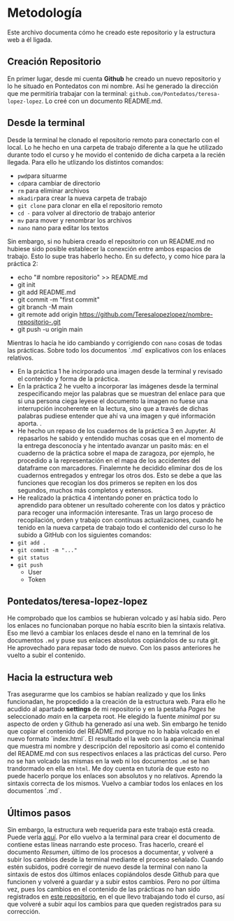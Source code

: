 # Metodología 
Este archivo documenta cómo he creado este repositorio y la estructura web a él ligada. 

## Creación Repositorio
En primer lugar, desde mi cuenta **Github** he creado un nuevo repositorio y lo he situado en Pontedatos con mi nombre. Así he generado la dirección que me permitiría trabajar con la terminal: `github.com/Pontedatos/teresa-lopez-lopez`. Lo creé con un documento README.md.

## Desde la terminal
Desde la terminal he clonado el repositorio remoto para conectarlo con el local. Lo he hecho en una carpeta de trabajo diferente a la que he utilizado durante todo el curso y he movido el contenido de dicha carpeta a la recién llegada. Para ello he utlizando los distintos comandos:
- `pwd`para situarme
- `cd`para cambiar de directorio
- `rm` para eliminar archivos
- `mkadir`para crear la nueva carpeta de trabajo
- `git clone` para clonar en ella el repositorio remoto
- `cd -` para volver al directorio de trabajo anterior
- `mv` para mover y renombrar los archivos
- `nano` nano para editar los textos

Sin embargo, si no hubiera creado el repositorio con un README.md no hubiese sido posible establecer la conexción entre ambos espacios de trabajo. Esto lo supe tras haberlo hecho. En su defecto, y como hice para la práctica 2:
- echo "# nombre repositorio" >> README.md
- git init
- git add README.md
- git commit -m "first commit"
- git branch -M main
- git remote add origin https://github.com/Teresalopezlopez/nombre-repositorio-.git
- git push -u origin main

Mientras lo hacía he ido cambiando y corrigiendo con `nano` cosas de todas las prácticas. Sobre todo los documentos ´.md´ explicativos con los enlaces relativos. 
- En la práctica 1 he incirporado una imagen desde la terminal y revisado el contenido y forma de la práctica.
- En la práctica 2 he vuelto a incorporar las imágenes desde la terminal zespecificando mejor las palabras que se muestran del enlace para que si una persona ciega leyese el documento la imagen no fuese una interrupción incoherente en la lectura, sino que a través de dichas palabras pudiese entender que ahí va una imagen y qué información aporta. . 
- He hecho un repaso de los cuadernos de la práctica 3 en Jupyter. Al repasarlos he sabido y entendido muchas cosas que en el momento de la entrega desconocía y he intentado avanzar un pasito más: en el cuaderno de la práctica sobre el mapa de zaragoza, por ejemplo, he procedido a la representación en el mapa de los accidentes del dataframe con marcadores. Finalemnte he decidido eliminar dos de los cuadernos entregados y entregar los otros dos. Esto se debe a que las funciones que recogían los dos primeros se repiten en los dos segundos, muchos más completos y extensos. 
- He realizado la práctica 4 intentando poner en práctica todo lo aprendido para obtener un resultado coherente con los datos y práctico para recoger una información interesante.
Tras un largo proceso de recopilación, orden y trabajo con contínuas actualizaciones, cuando he tenido en la nueva carpeta de trabajo todo el contenido del curso lo he subido a GitHub con los siguientes comandos:
- `git add .` 
- `git commit -m "..."`
- `git status`
- `git push`
	- User
	- Token

## Pontedatos/teresa-lopez-lopez
He comprobado que los cambios se hubieran volcado y así había sido. Pero los enlaces no funcionaban porque no había escrito bien la sintaxis relativa. Eso me llevó a cambiar los enlaces desde el nano en la temrinal de los documentos `.md` y puse sus enlaces absolutos copiándolos de su ruta git. He aprovechado para repasar todo de nuevo. Con los pasos anteriores he vuelto a subir el contenido. 

## Hacia la estructura web
Tras asegurarme que los cambios se habían realizado y que los links funcionadan, he propcedido a la creación de la estructura web. Para ello he acudido al apartado **settings** de mi repositorio y en la pestaña *Pages* he seleccionado *main* en la carpeta root. He elegido la fuente *minimal* por su aspecto de orden y Github ha generado así una web. Sin embargo he tenido que copiar el contenido del README.md porque no lo había volcado en el nuevo formato ´index.html´. El resultado el la web con la apariencia minimal que muestra mi nombre y descripción del repositorio así como el contenido del README.md con sus respectivos enlaces a las prácticas del curso. Pero no se han volcado las mismas en la web ni los documentos `.md` se han trandormado en ella en `html`. Me doy cuenta en tutoría de que esto no puede hacerlo porque los enlaces son absolutos y no relativos. Aprendo la sintaxis correcta de los mismos. Vuelvo a cambiar todos los enlaces en los documentos ´.md´.

## Últimos pasos 
Sin embargo, la estructura web requerida para este trabajo está creada. Puede verla [aquí](https://pontedatos.github.io/teresa-lopez-lopez/). Por ello vuelvo a la terminal para crear el documento de contiene estas líneas narrando este proceso. Tras hacerlo, crearé el documento *Resumen*, último de los procesos a documentar, y volveré a subir los cambios desde la terminal mediante el proceso señalado. Cuando estén subidos, podré corregir de nuevo desde la terminal con nano la sintaxis de estos dos últimos enlaces copiándolos desde Github para que funcionen y volveré a guardar y a subir estos cambios. Pero no por última vez, pues los cambios en el contenido de las prácticas no han sido registrados en [este repositorio](https://github.com/Teresalopezlopez/Practicas-Periodismo-Datos), en el que llevo trabajando todo el curso, así que volveré a subir aquí los cambios para que queden registrados para su corrección. 
